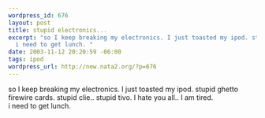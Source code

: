 ```yaml
--- 
wordpress_id: 676
layout: post
title: stupid electronics...
excerpt: "so I keep breaking my electronics. I just toasted my ipod. stupid ghetto firewire cards. stupid clie.. stupid tivo. I hate you all.. I am tired. \r\n\
  i need to get lunch. "
date: 2003-11-12 20:20:59 -06:00
tags: ipod
wordpress_url: http://new.nata2.org/?p=676
---
```

so I keep breaking my electronics. I just toasted my ipod. stupid ghetto firewire cards. stupid clie.. stupid tivo. I hate you all.. I am tired. <br/>
i need to get lunch. 
